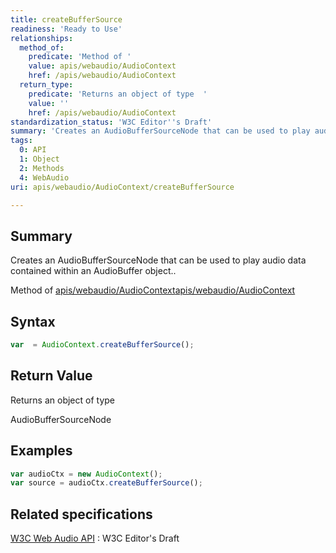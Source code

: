 ```yaml
---
title: createBufferSource
readiness: 'Ready to Use'
relationships:
  method_of:
    predicate: 'Method of '
    value: apis/webaudio/AudioContext
    href: /apis/webaudio/AudioContext
  return_type:
    predicate: 'Returns an object of type  '
    value: ''
    href: /apis/webaudio/AudioContext
standardization_status: 'W3C Editor''s Draft'
summary: 'Creates an AudioBufferSourceNode that can be used to play audio data contained within an AudioBuffer object..'
tags:
  0: API
  1: Object
  2: Methods
  4: WebAudio
uri: apis/webaudio/AudioContext/createBufferSource

---
```

## Summary

Creates an AudioBufferSourceNode that can be used to play audio data contained within an AudioBuffer object..

Method of [apis/webaudio/AudioContext](/apis/webaudio/AudioContext)[apis/webaudio/AudioContext](/apis/webaudio/AudioContext)

## Syntax

``` js
var  = AudioContext.createBufferSource();
```

## Return Value

Returns an object of type

AudioBufferSourceNode

## Examples

``` js
var audioCtx = new AudioContext();
var source = audioCtx.createBufferSource();
```

## Related specifications

[W3C Web Audio API](http://webaudio.github.io/web-audio-api/)
:   W3C Editor's Draft
